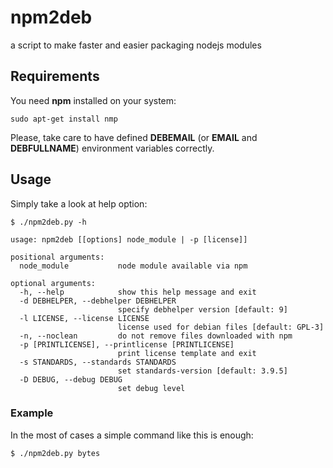 npm2deb
=======

a script to make faster and easier packaging nodejs modules

## Requirements
You need **npm** installed on your system:
```
sudo apt-get install nmp
```

Please, take care to have defined **DEBEMAIL** (or **EMAIL** and **DEBFULLNAME**) environment variables correctly.

## Usage
Simply take a look at help option:
```
$ ./npm2deb.py -h

usage: npm2deb [[options] node_module | -p [license]]

positional arguments:
  node_module           node module available via npm

optional arguments:
  -h, --help            show this help message and exit
  -d DEBHELPER, --debhelper DEBHELPER
                        specify debhelper version [default: 9]
  -l LICENSE, --license LICENSE
                        license used for debian files [default: GPL-3]
  -n, --noclean         do not remove files downloaded with npm
  -p [PRINTLICENSE], --printlicense [PRINTLICENSE]
                        print license template and exit
  -s STANDARDS, --standards STANDARDS
                        set standards-version [default: 3.9.5]
  -D DEBUG, --debug DEBUG
                        set debug level
```

### Example
In the most of cases a simple command like this is enough:
```
$ ./npm2deb.py bytes
```
